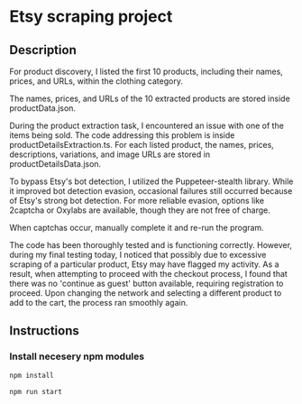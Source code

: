 # Etsy scraping project

## Description

For product discovery, I listed the first 10 products, including their names, prices, and URLs, within the clothing category.

The names, prices, and URLs of the 10 extracted products are stored inside productData.json.

During the product extraction task, I encountered an issue with one of the items being sold. The code addressing this problem is inside productDetailsExtraction.ts.
For each listed product, the names, prices, descriptions, variations, and image URLs are stored in productDetailsData.json.

To bypass Etsy's bot detection, I utilized the Puppeteer-stealth library. While it improved bot detection evasion, occasional failures still occurred because of Etsy's strong bot detection. For more reliable evasion, options like 2captcha or Oxylabs are available, though they are not free of charge.

When captchas occur, manually complete it and re-run the program.

The code has been thoroughly tested and is functioning correctly. However, during my final testing today, I noticed that possibly due to excessive scraping of a particular product, Etsy may have flagged my activity. As a result, when attempting to proceed with the checkout process, I found that there was no 'continue as guest' button available, requiring registration to proceed. Upon changing the network and selecting a different product to add to the cart, the process ran smoothly again.

## Instructions

### Install necesery npm modules

```bash
npm install
```

```bash
npm run start
```
